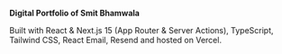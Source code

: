 **Digital Portfolio of Smit Bhamwala**

Built with React & Next.js 15 (App Router & Server Actions), TypeScript, Tailwind CSS, React Email, Resend and hosted on Vercel.

